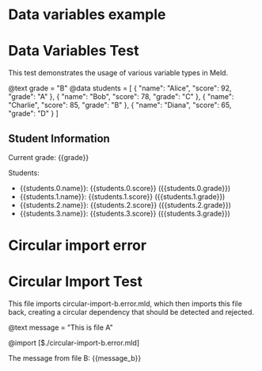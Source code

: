 # Data variables example

# Data Variables Test

This test demonstrates the usage of various variable types in Meld.

@text grade = "B"
@data students = [
  { "name": "Alice", "score": 92, "grade": "A" },
  { "name": "Bob", "score": 78, "grade": "C" },
  { "name": "Charlie", "score": 85, "grade": "B" },
  { "name": "Diana", "score": 65, "grade": "D" }
]

## Student Information

Current grade: {{grade}}

Students:
- {{students.0.name}}: {{students.0.score}} ({{students.0.grade}})
- {{students.1.name}}: {{students.1.score}} ({{students.1.grade}})
- {{students.2.name}}: {{students.2.score}} ({{students.2.grade}})
- {{students.3.name}}: {{students.3.score}} ({{students.3.grade}}) 

# Circular import error

# Circular Import Test

This file imports circular-import-b.error.mld, which then imports this file back,
creating a circular dependency that should be detected and rejected.

@text message = "This is file A"

@import [$./circular-import-b.error.mld]

The message from file B: {{message_b}} 




